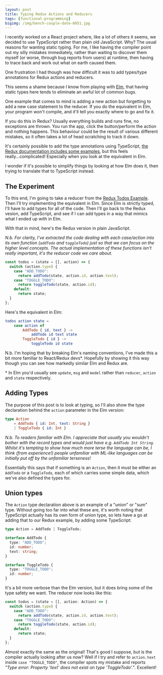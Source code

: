```yaml
---
layout: post
title: Typing Redux Actions and Reducers
tags: [functional-programming]
bigimg: /img/bench-couple-date-6051.jpg
---
```


I recently worked on a React project where, like a lot of others it seems, we decided to use TypeScript rather than plain old JavaScript. Why? The usual reasons for wanting static typing. For me, I like having the compiler point out my silly mistakes immediately, rather than waiting to discover them myself (or worse, through bug reports from users) at runtime, then having to trace back and work out what on earth caused them.

One frustration I had though was how difficult it was to add types/type annotations for Redux actions and reducers.

This seems a shame because I know from playing with [Elm](https://elm-lang.org/), that having static types here tends to eliminate an awful lot of common bugs.

One example that comes to mind is adding a new action but forgetting to add a new case statement to the reducer. If you do the equivalent in Elm, your program won't compile, and it'll tell you exactly where to go and fix it.

If you do this in Redux? Usually everything builds and runs fine, no exceptions are thrown. You run the app, click the button/perform the action and nothing happens. This behaviour could be the result of various different mistakes, so it often takes a lot of head scratching to track it down.

It's certainly possible to add the type annotations using TypeScript, [the Redux documentation includes some examples](https://redux.js.org/recipes/usage-with-typescript), but this feels really...complicated! Especially when you look at the equivalent in Elm.

I wonder if it's possible to simplify things by looking at how Elm does it, then trying to translate that to TypeScript instead.

## The Experiment

To this end, I'm going to take a reducer from the [Redux Todos Example](https://github.com/reduxjs/redux/tree/master/examples/todos). Then I'll try implementing the equivalent in Elm. Since Elm is strictly typed, I'll have to add types for all of the code. Then I'll go back to the Redux vesion, add TypeScript, and see if I can add types in a way that mimics what I ended up with in Elm.

With that in mind, here's the Redux version in plain JavaScript.

_N.b. For clarity, I've extracted the code dealing with each case/action into its own function (`addTodo` and `toggleTodo`) just so that we can focus on the higher level concepts. The actual implementation of these functions isn't really important, it's the reducer code we care about._

```javascript
const todos = (state = [], action) => {
  switch (action.type) {
    case "ADD_TODO":
      return addTodo(state, action.id, action.text);
    case "TOGGLE_TODO":
      return toggleTodo(state, action.id);
    default:
      return state;
  }
};
```

Here's the equivalent in Elm:

```elm
todos action state =
    case action of
        AddTodo { id, text } ->
            addTodo id text state
        ToggleTodo { id } ->
            toggleTodo id state
```

N.b. I'm hoping that by breaking Elm's naming conventions, I've made this a bit more familiar to React/Redux devs\*. Hopefully by showing it this way though you can see how markedly similar Elm and Redux are.

\* In Elm you'd usually see `update`, `msg` and `model` rather than `reducer`, `action` and `state` respectively.

## Adding Types

The purpose of this post is to look at typing, so I'll also show the type declaration behind the `action` parameter in the Elm version:

```elm
type Action
    = AddTodo { id: Int, text: String }
    | ToggleTodo { id: Int }
```

_N.b. To readers familiar with Elm. I appreciate that usually you wouldn't bother with the record types and would just have e.g. `AddTodo Int String`. Whilst it's tempting to show how much more terse the language can be, I think (from experience!) people unfamiliar with ML-like languages can be initially put off by the unfamiliar terseness!_

Essentially this says that if something is an `Action`, then it must be either an `AddTodo` or a `ToggleTodo`, each of which carries some simple data, which we've also defined the types for.

## Union types

The `Action` type declaration above is an example of a "union" or "sum" type. Without going too far into what these are, it's worth noting that TypeScript actually has its own form of union type, so lets have a go at adding that to our Redux example, by adding some TypeScript:

```typescript
type Action = AddTodo | ToggleTodo;

interface AddTodo {
  type: "ADD_TODO";
  id: number;
  text: string;
}

interface ToggleTodo {
  type: "TOGGLE_TODO";
  id: number;
}
```

It's a bit more verbose than the Elm version, but it does bring some of the type safety we want. The reducer now looks like this:

```typescript
const todos = (state = [], action: Action) => {
  switch (action.type) {
    case "ADD_TODO":
      return addTodo(state, action.id, action.text);
    case "TOGGLE_TODO":
      return toggleTodo(state, action.id);
    default:
      return state;
  }
};
```

Almost exactly the same as the original! That's good I suppose, but is the compiler actually looking after us now? Well if I try and refer to `action.text` inside `case "TOGGLE_TODO"`, the compiler spots my mistake and reports _"Type error: Property 'text' does not exist on type 'ToggleTodo'."_. Excellent!
